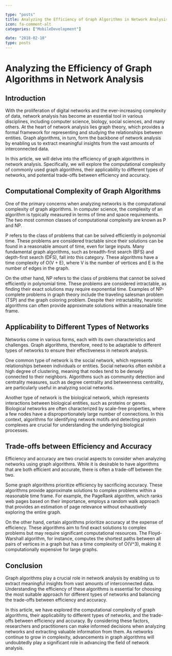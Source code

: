 ```yaml
---

type: "posts"
title: Analyzing the Efficiency of Graph Algorithms in Network Analysis
icon: fa-comment-alt
categories: ["MobileDevelopment"]

date: "2018-02-18"
type: posts
---
```



# Analyzing the Efficiency of Graph Algorithms in Network Analysis

## Introduction

With the proliferation of digital networks and the ever-increasing complexity of data, network analysis has become an essential tool in various disciplines, including computer science, biology, social sciences, and many others. At the heart of network analysis lies graph theory, which provides a formal framework for representing and studying the relationships between entities. Graph algorithms, in turn, form the backbone of network analysis by enabling us to extract meaningful insights from the vast amounts of interconnected data.

In this article, we will delve into the efficiency of graph algorithms in network analysis. Specifically, we will explore the computational complexity of commonly used graph algorithms, their applicability to different types of networks, and potential trade-offs between efficiency and accuracy.

## Computational Complexity of Graph Algorithms

One of the primary concerns when analyzing networks is the computational complexity of graph algorithms. In computer science, the complexity of an algorithm is typically measured in terms of time and space requirements. The two most common classes of computational complexity are known as P and NP.

P refers to the class of problems that can be solved efficiently in polynomial time. These problems are considered tractable since their solutions can be found in a reasonable amount of time, even for large inputs. Many fundamental graph algorithms, such as breadth-first search (BFS) and depth-first search (DFS), fall into this category. These algorithms have a time complexity of O(V + E), where V is the number of vertices and E is the number of edges in the graph.

On the other hand, NP refers to the class of problems that cannot be solved efficiently in polynomial time. These problems are considered intractable, as finding their exact solutions may require exponential time. Examples of NP-complete problems in graph theory include the traveling salesman problem (TSP) and the graph coloring problem. Despite their intractability, heuristic algorithms can often provide approximate solutions within a reasonable time frame.

## Applicability to Different Types of Networks

Networks come in various forms, each with its own characteristics and challenges. Graph algorithms, therefore, need to be adaptable to different types of networks to ensure their effectiveness in network analysis.

One common type of network is the social network, which represents relationships between individuals or entities. Social networks often exhibit a high degree of clustering, meaning that nodes tend to be densely connected to their neighbors. Algorithms such as community detection and centrality measures, such as degree centrality and betweenness centrality, are particularly useful in analyzing social networks.

Another type of network is the biological network, which represents interactions between biological entities, such as proteins or genes. Biological networks are often characterized by scale-free properties, where a few nodes have a disproportionately large number of connections. In this context, algorithms for identifying network motifs and detecting protein complexes are crucial for understanding the underlying biological processes.

## Trade-offs between Efficiency and Accuracy

Efficiency and accuracy are two crucial aspects to consider when analyzing networks using graph algorithms. While it is desirable to have algorithms that are both efficient and accurate, there is often a trade-off between the two.

Some graph algorithms prioritize efficiency by sacrificing accuracy. These algorithms provide approximate solutions to complex problems within a reasonable time frame. For example, the PageRank algorithm, which ranks web pages based on their importance, employs a random walk approach that provides an estimation of page relevance without exhaustively exploring the entire graph.

On the other hand, certain algorithms prioritize accuracy at the expense of efficiency. These algorithms aim to find exact solutions to complex problems but may require significant computational resources. The Floyd-Warshall algorithm, for instance, computes the shortest paths between all pairs of vertices in a graph but has a time complexity of O(V^3), making it computationally expensive for large graphs.

## Conclusion

Graph algorithms play a crucial role in network analysis by enabling us to extract meaningful insights from vast amounts of interconnected data. Understanding the efficiency of these algorithms is essential for choosing the most suitable approach for different types of networks and balancing the trade-offs between efficiency and accuracy.

In this article, we have explored the computational complexity of graph algorithms, their applicability to different types of networks, and the trade-offs between efficiency and accuracy. By considering these factors, researchers and practitioners can make informed decisions when analyzing networks and extracting valuable information from them. As networks continue to grow in complexity, advancements in graph algorithms will undoubtedly play a significant role in advancing the field of network analysis.

